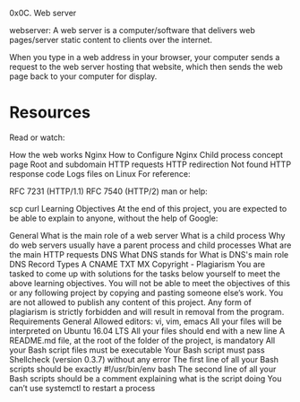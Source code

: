 0x0C. Web server

webserver: 
  A web server is a computer/software that delivers web pages/server static content to clients over the internet. 

  When you type in a web address in your browser, your computer sends a request to the web server hosting that website, which then sends the web page back to your computer for display.
  
#  Resources
Read or watch:

How the web works
Nginx
How to Configure Nginx
Child process concept page
Root and subdomain
HTTP requests
HTTP redirection
Not found HTTP response code
Logs files on Linux
For reference:

RFC 7231 (HTTP/1.1)
RFC 7540 (HTTP/2)
man or help:

scp
curl
Learning Objectives
At the end of this project, you are expected to be able to explain to anyone, without the help of Google:

General
What is the main role of a web server
What is a child process
Why do web servers usually have a parent process and child processes
What are the main HTTP requests
DNS
What DNS stands for
What is DNS's main role
DNS Record Types
A
CNAME
TXT
MX
Copyright - Plagiarism
You are tasked to come up with solutions for the tasks below yourself to meet the above learning objectives.
You will not be able to meet the objectives of this or any following project by copying and pasting someone else’s work.
You are not allowed to publish any content of this project.
Any form of plagiarism is strictly forbidden and will result in removal from the program.
Requirements
General
Allowed editors: vi, vim, emacs
All your files will be interpreted on Ubuntu 16.04 LTS
All your files should end with a new line
A README.md file, at the root of the folder of the project, is mandatory
All your Bash script files must be executable
Your Bash script must pass Shellcheck (version 0.3.7) without any error
The first line of all your Bash scripts should be exactly #!/usr/bin/env bash
The second line of all your Bash scripts should be a comment explaining what is the script doing
You can’t use systemctl to restart a process
